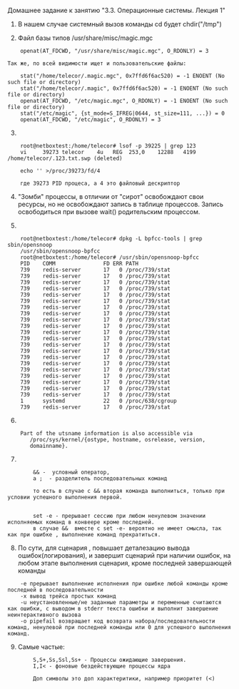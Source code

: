 Домашнее задание к занятию "3.3. Операционные системы. Лекция 1"


1. В нашем случае системный вызов команды cd будет chdir("/tmp")

2. Файл базы типов /usr/share/misc/magic.mgc
```
	openat(AT_FDCWD, "/usr/share/misc/magic.mgc", O_RDONLY) = 3
```
	Так же, по всей видимости ищет и пользовательские файлы:
```
	stat("/home/telecor/.magic.mgc", 0x7ffd6f6ac520) = -1 ENOENT (No such file or directory)
	stat("/home/telecor/.magic", 0x7ffd6f6ac520) = -1 ENOENT (No such file or directory)
	openat(AT_FDCWD, "/etc/magic.mgc", O_RDONLY) = -1 ENOENT (No such file or directory)
	stat("/etc/magic", {st_mode=S_IFREG|0644, st_size=111, ...}) = 0
	openat(AT_FDCWD, "/etc/magic", O_RDONLY) = 3
```

3. 
```
    root@netboxtest:/home/telecor# lsof -p 39225 | grep 123
    vi     39273 telecor    4u   REG  253,0    12288   4199 /home/telecor/.123.txt.swp (deleted)

    echo '' >/proc/39273/fd/4

    где 39273 PID процеса, а 4 это файловый дескриптор
```

4. "Зомби" процессы, в отличии от "сирот" освобождают свои ресурсы, но не освобождают запись в таблице процессов. 
	    Запись освободиться при вызове wait() родительским процессом. 
	
5.    
```
    root@netboxtest:/home/telecor# dpkg -L bpfcc-tools | grep sbin/opensnoop
    /usr/sbin/opensnoop-bpfcc
    root@netboxtest:/home/telecor# /usr/sbin/opensnoop-bpfcc
    PID    COMM               FD ERR PATH
    739    redis-server       17   0 /proc/739/stat
    739    redis-server       17   0 /proc/739/stat
    739    redis-server       17   0 /proc/739/stat
    739    redis-server       17   0 /proc/739/stat
    739    redis-server       17   0 /proc/739/stat
    739    redis-server       17   0 /proc/739/stat
    739    redis-server       17   0 /proc/739/stat
    739    redis-server       17   0 /proc/739/stat
    739    redis-server       17   0 /proc/739/stat
    739    redis-server       17   0 /proc/739/stat
    739    redis-server       17   0 /proc/739/stat
    739    redis-server       17   0 /proc/739/stat
    739    redis-server       17   0 /proc/739/stat
    739    redis-server       17   0 /proc/739/stat
    739    redis-server       17   0 /proc/739/stat
    739    redis-server       17   0 /proc/739/stat
    739    redis-server       17   0 /proc/739/stat
    739    redis-server       17   0 /proc/739/stat
    739    redis-server       17   0 /proc/739/stat
    739    redis-server       17   0 /proc/739/stat
    739    redis-server       17   0 /proc/739/stat
    1      systemd            22   0 /proc/638/cgroup
    739    redis-server       17   0 /proc/739/stat
```
6. 
```
    Part of the utsname information is also accessible via
       /proc/sys/kernel/{ostype, hostname, osrelease, version,
       domainname}.
```
7. 
```
        && -  условный оператор, 
        а ;  - разделитель последовательных команд

        то есть в случае с && вторая команда выполниться, только при условии успешного выполнения первой.

        
        set -e - прерывает сессию при любом ненулевом значении исполняемых команд в конвеере кроме последней.
        в случае &&  вместе с set -e- вероятно не имеет смысла, так как при ошибке , выполнение команд прекратиться.
```
8.   По сути, для сценария , повышает деталезацию вывода ошибок(логирования), 
	    и завершит сценарий при наличии ошибок, на любом этапе выполнения сценария, кроме последней завершающей команды
```
    -e прерывает выполнение исполнения при ошибке любой команды кроме последней в последовательности 
    -x вывод трейса простых команд 
    -u неустановленные/не заданные параметры и переменные считаются как ошибки, с выводом в stderr текста ошибки и выполнит завершение неинтерактивного вызова
    -o pipefail возвращает код возврата набора/последовательности команд, ненулевой при последней команды или 0 для успешного выполнения команд.
```
9. Самые частые:
```
        S,S+,Ss,Ssl,Ss+ - Процессы ожидающие завершения. 
        I,I< - фоновые бездействующие процессы ядра

        Доп символы это доп характеритики, например приоритет (<)
```

